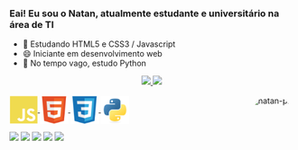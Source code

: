 ### Eai! Eu sou o Natan, atualmente estudante e universitário na área de TI

- 🔭 Estudando HTML5 e CSS3 / Javascript 
- 😄 Iniciante em desenvolvimento web
- 🌱 No tempo vago, estudo Python


<div align="center">
  <a href="https://github.com/Natanssilva">
  <img height="180em" src="https://github-readme-stats.vercel.app/api?username=Natanssilva&show_icons=true&theme=dark&include_all_commits=true&count_private=true"/>
  <img height="180em" src="https://github-readme-stats.vercel.app/api/top-langs/?username=Natanssilva&layout=compact&langs_count=7&theme=dark"/>
</div>
  
  <div style="display: inline_block"><br>
  <img align="center" alt="natan-Js" height="50" width="50" src="https://raw.githubusercontent.com/devicons/devicon/master/icons/javascript/javascript-plain.svg">
  
 
  <img align="center" alt="natan-HTML" height="50" width="50" src="https://raw.githubusercontent.com/devicons/devicon/master/icons/html5/html5-original.svg">
  <img align="center" alt="natan-CSS" height="50" width="50" src="https://raw.githubusercontent.com/devicons/devicon/master/icons/css3/css3-original.svg">
  <img align="center" alt="natan-Python" height="50" width="50" src="https://raw.githubusercontent.com/devicons/devicon/master/icons/python/python-original.svg">
  
  <img align="right" alt="natan-pic" height="150" style="border-radius:50px;" src="https://media.discordapp.net/attachments/639956127056134178/890373478988013628/Publicacoes_Instagram_1_1.png?width=676&height=676">
</div>

<div> 
 
  <a href="https://instagram.com/ntmachado_" target="_blank"><img src="https://img.shields.io/badge/-Instagram-%23E4405F?style=for-the-badge&logo=instagram&logoColor=white" target="_blank"></a>
 	<a href="https://www.twitch.tv/rafaballerinii" target="_blank"><img src="https://img.shields.io/badge/Twitch-9146FF?style=for-the-badge&logo=twitch&logoColor=white" target="_blank"></a>
 <a href="https://discord.gg/wagxzStdcR" target="_blank"><img src="https://img.shields.io/badge/Discord-7289DA?style=for-the-badge&logo=discord&logoColor=white" target="_blank"></a> 
  <a href = "mailto:contatorafaballerini@gmail.com"><img src="https://img.shields.io/badge/-Gmail-%23333?style=for-the-badge&logo=gmail&logoColor=white" target="_blank"></a>
  <a href="https://www.linkedin.com/in/rafaella-ballerini-45875016a" target="_blank"><img src="https://img.shields.io/badge/-LinkedIn-%230077B5?style=for-the-badge&logo=linkedin&logoColor=white" target="_blank"></a> 
 
  
 
</div>

